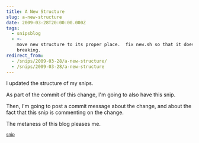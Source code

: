 ```yaml
---
title: A New Structure
slug: a-new-structure
date: 2009-03-28T20:00:00.000Z
tags:
  - snipsblog
  - >-
    move new structure to its proper place.  fix new.sh so that it doesn't keep
    breaking.
redirect_from:
  - /snips/2009-03-28/a-new-structure/
  - /snips/2009-03-28/a-new-structure
---
```

I updated the structure of my snips.

As part of the commit of this change, I'm going to also have this snip.

Then, I'm going to post a commit message about the change, and about the fact that this snip is commenting on the change.

The metaness of this blog pleases me.

<small>[snip](https://github.com/isaacs/snips)</small>
